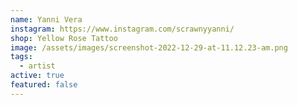 ```yaml
---
name: Yanni Vera
instagram: https://www.instagram.com/scrawnyyanni/
shop: Yellow Rose Tattoo
image: /assets/images/screenshot-2022-12-29-at-11.12.23-am.png
tags:
  - artist
active: true
featured: false
---
```

